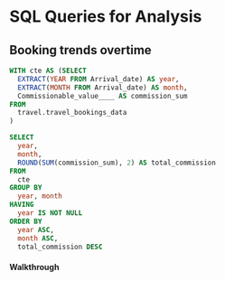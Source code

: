 # SQL Queries for Analysis

## Booking trends overtime 

````sql
WITH cte AS (SELECT 
  EXTRACT(YEAR FROM Arrival_date) AS year,
  EXTRACT(MONTH FROM Arrival_date) AS month,
  Commissionable_value____ AS commission_sum
FROM 
  travel.travel_bookings_data 
)

SELECT 
  year,
  month,
  ROUND(SUM(commission_sum), 2) AS total_commission
FROM 
  cte 
GROUP BY 
  year, month 
HAVING 
  year IS NOT NULL 
ORDER BY 
  year ASC, 
  month ASC,
  total_commission DESC 
````

#### Walkthrough 


  
  
